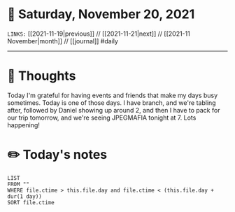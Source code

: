 # 📅 Saturday, November 20, 2021
`LINKS:` [[2021-11-19|previous]] // [[2021-11-21|next]] // [[2021-11 November|month]] // [[journal]] 
#daily

---
# 💭 Thoughts
Today I'm grateful for having events and friends that make my days busy sometimes. Today is one of those days. I have branch, and we're tabling after, followed by Daniel showing up around 2, and then I have to pack for our trip tomorrow, and we're seeing JPEGMAFIA tonight at 7. Lots happening! 

# ✏️ Today's notes
```dataview
LIST 
FROM ""
WHERE file.ctime > this.file.day and file.ctime < (this.file.day + dur(1 day))
SORT file.ctime
```
